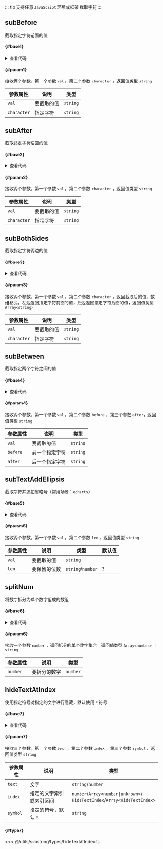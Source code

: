 <script setup>
import { useAddNumInOutlineLabel } from '../../.vitepress/utils/createElement.ts'
useAddNumInOutlineLabel(7)

import subBefore from './subBefore.vue'
import subAfter from './subAfter.vue'
import subBothSides from './subBothSides.vue'
import subBetween from './subBetween.vue'
import subTextAddEllipsis from './subTextAddEllipsis.vue'
import splitNum from './splitNum.vue'
import hideTextAtIndex from './hideTextAtIndex.vue'
</script>

::: tip 支持任意 `JavaScript` 环境或框架
截取字符
:::

## subBefore

截取指定字符前面的值

<div class="pure-border">

#### <divider-base /> {#base1}

<subBefore />

<details>

<summary>查看代码</summary>

<<< @/utils/substring/subBefore.vue

</details>

#### <divider-param /> {#param1}

接收两个参数，第一个参数 `val` ，第二个参数 `character` ，返回值类型 `string`

| **参数属性** | **说明**   | **类型** |
| ------------ | ---------- | -------- |
| `val`        | 要截取的值 | `string` |
| `character`  | 指定字符   | `string` |

</div>

## subAfter

截取指定字符后面的值

<div class="pure-border">

#### <divider-base /> {#base2}

<subAfter />

<details>

<summary>查看代码</summary>

<<< @/utils/substring/subAfter.vue

</details>

#### <divider-param /> {#param2}

接收两个参数，第一个参数 `val` ，第二个参数 `character` ，返回值类型 `string`

| **参数属性** | **说明**   | **类型** |
| ------------ | ---------- | -------- |
| `val`        | 要截取的值 | `string` |
| `character`  | 指定字符   | `string` |

</div>

## subBothSides

截取指定字符两边的值

<div class="pure-border">

#### <divider-base /> {#base3}

<subBothSides />

<details>

<summary>查看代码</summary>

<<< @/utils/substring/subBothSides.vue

</details>

#### <divider-param /> {#param3}

接收两个参数，第一个参数 `val` ，第二个参数 `character` ，返回截取后的值，数组格式，左边返回指定字符前面的值，后边返回指定字符后面的值，返回值类型 `Array<string>`

| **参数属性** | **说明**   | **类型** |
| ------------ | ---------- | -------- |
| `val`        | 要截取的值 | `string` |
| `character`  | 指定字符   | `string` |

</div>

## subBetween

截取指定两个字符之间的值

<div class="pure-border">

#### <divider-base /> {#base4}

<subBetween />

<details>

<summary>查看代码</summary>

<<< @/utils/substring/subBetween.vue

</details>

#### <divider-param /> {#param4}

接收两个参数，第一个参数 `val` ，第二个参数 `before` ，第三个参数 `after`，返回值类型 `string`

| **参数属性** | **说明**       | **类型** |
| ------------ | -------------- | -------- |
| `val`        | 要截取的值     | `string` |
| `before`     | 前一个指定字符 | `string` |
| `after`      | 后一个指定字符 | `string` |

</div>

## subTextAddEllipsis

截取字符并追加省略号（常用场景：`echarts`）

<div class="pure-border">

#### <divider-base /> {#base5}

<subTextAddEllipsis />

<details>

<summary>查看代码</summary>

<<< @/utils/substring/subTextAddEllipsis.vue

</details>

#### <divider-param /> {#param5}

接收两个参数，第一个参数 `val` ，第二个参数 `len` ，返回值类型 `string`

| **参数属性** | **说明**     | **类型**          | **默认值** |
| ------------ | ------------ | ----------------- | ---------- |
| `val`        | 要截取的值   | `string`          |            |
| `len`        | 要保留的位数 | `string`/`number` | `3`        |

</div>

## splitNum

将数字拆分为单个数字组成的数组

<div class="pure-border">

#### <divider-base /> {#base6}

<splitNum />

<details>

<summary>查看代码</summary>

<<< @/utils/substring/splitNum.vue

</details>

#### <divider-param /> {#param6}

接收一个参数 `number` ，返回拆分的单个数字集合，返回值类型 `Array<number> | string`

| **参数属性** | **说明**     | **类型** |
| ------------ | ------------ | -------- |
| `number`     | 要拆分的数字 | `number` |

</div>

## hideTextAtIndex

使用指定符号对指定的文字进行隐藏，默认使用 `*` 符号

<div class="pure-border">

#### <divider-base /> {#base7}

<hideTextAtIndex />

<details>

<summary>查看代码</summary>

<<< @/utils/substring/hideTextAtIndex.vue

</details>

#### <divider-param /> {#param7}

接收三个参数，第一个参数 `text` ，第二个参数 `index` ，第三个参数 `symbol` ，返回值类型 `string`

| **参数属性** | **说明**                 | **类型**                                                                     |
| ------------ | ------------------------ | ---------------------------------------------------------------------------- |
| `text`       | 文字                     | `string`/`number`                                                            |
| `index`      | 指定的文字索引或索引区间 | `number`/`Array<number\|unknown>`/<br>`HideTextIndex`/`Array<HideTextIndex>` |
| `symbol`     | 指定的符号，默认 `*`     | `string`                                                                     |

#### <divider-type /> {#type7}

<<< @/utils/substring/types/hideTextAtIndex.ts

</div>
